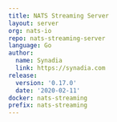 ```yaml
---
title: NATS Streaming Server
layout: server
org: nats-io
repo: nats-streaming-server
language: Go
author:
  name: Synadia
  link: https://synadia.com
release:
  version: '0.17.0'
  date: '2020-02-11'
docker: nats-streaming
prefix: nats-streaming
---
```

